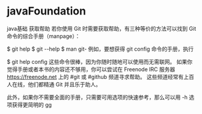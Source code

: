 # javaFoundation
java基础
获取帮助
若你使用 Git 时需要获取帮助，有三种等价的方法可以找到 Git 命令的综合手册（manpage）：

$ git help <verb>
$ git <verb> --help
$ man git-<verb>
例如，要想获得 git config 命令的手册，执行

$ git help config
这些命令很棒，因为你随时随地可以使用而无需联网。 如果你觉得手册或者本书的内容还不够用，你可以尝试在 Freenode IRC 服务器 https://freenode.net 上的 #git 或 #github 频道寻求帮助。 这些频道经常有上百人在线，他们都精通 Git 并且乐于助人。

此外，如果你不需要全面的手册，只需要可用选项的快速参考，那么可以用 -h 选项获得更简明的 
gg
